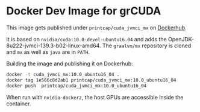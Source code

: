 # Docker Dev Image for grCUDA

This image gets published under `printcap/cuda_jvmci_mx` on
[Dockerhub](https://hub.docker.com/r/printcap/cuda_jvmci_mx).

It is based on `nvidia/cuda:10.0-devel-ubuntu16.04` and adds
the OpenJDK-8u222-jvmci-139.3-b02-linux-amd64. The `graalvm/mx`
repository is cloned and `mx` as well as `java` are in `PATH`.


Building the image and publishing it on Dockerhub:

```bash
docker -t cuda_jvmci_mx:10.0_ubuntu16_04 .
docker tag 1e566c8d2ab1 printcap/cuda_jvmci_mx:10.0_ubuntu16_04
docker push  printcap/cuda_jvmci_mx:10.0_ubuntu16_04
```

When run with `nvidia-docker2`, the host GPUs are accessible
inside the container.

